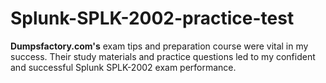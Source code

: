 # Splunk-SPLK-2002-practice-test
**Dumpsfactory.com's** exam tips and preparation course were vital in my success. Their study materials and practice questions led to my confident and successful Splunk SPLK-2002 exam performance. 
